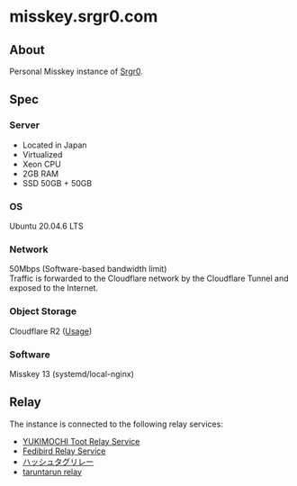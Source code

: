 # misskey.srgr0.com
## About
Personal Misskey instance of [Srgr0](https://github.com/srgr0).

## Spec
### Server
- Located in Japan
- Virtualized
- Xeon CPU
- 2GB RAM
- SSD 50GB + 50GB

### OS
Ubuntu 20.04.6 LTS

### Network
50Mbps (Software-based bandwidth limit)  
Traffic is forwarded to the Cloudflare network by the Cloudflare Tunnel and exposed to the Internet.

### Object Storage
Cloudflare R2 ([Usage](https://github.com/Srgr0/misskey_cloudflare-r2-usage/blob/main/output.csv))

### Software
Misskey 13 (systemd/local-nginx)

## Relay
The instance is connected to the following relay services:
- [YUKIMOCHI Toot Relay Service](https://relay.toot.yukimochi.jp/)
- [Fedibird Relay Service](https://relay.fedibird.com/)
- [ハッシュタグリレー](https://hashtag-relay.dtp-mstdn.jp/)
- [taruntarun relay](https://relay.taruntarun.net/)

